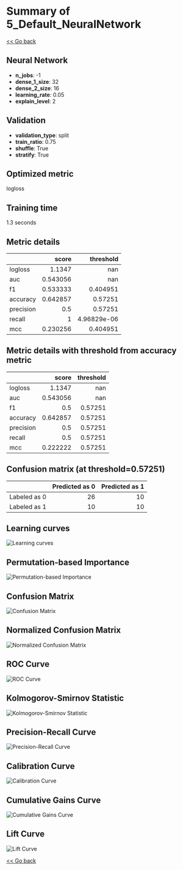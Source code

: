 # Summary of 5_Default_NeuralNetwork

[<< Go back](../README.md)


## Neural Network
- **n_jobs**: -1
- **dense_1_size**: 32
- **dense_2_size**: 16
- **learning_rate**: 0.05
- **explain_level**: 2

## Validation
 - **validation_type**: split
 - **train_ratio**: 0.75
 - **shuffle**: True
 - **stratify**: True

## Optimized metric
logloss

## Training time

1.3 seconds

## Metric details
|           |    score |     threshold |
|:----------|---------:|--------------:|
| logloss   | 1.1347   | nan           |
| auc       | 0.543056 | nan           |
| f1        | 0.533333 |   0.404951    |
| accuracy  | 0.642857 |   0.57251     |
| precision | 0.5      |   0.57251     |
| recall    | 1        |   4.96829e-06 |
| mcc       | 0.230256 |   0.404951    |


## Metric details with threshold from accuracy metric
|           |    score |   threshold |
|:----------|---------:|------------:|
| logloss   | 1.1347   |   nan       |
| auc       | 0.543056 |   nan       |
| f1        | 0.5      |     0.57251 |
| accuracy  | 0.642857 |     0.57251 |
| precision | 0.5      |     0.57251 |
| recall    | 0.5      |     0.57251 |
| mcc       | 0.222222 |     0.57251 |


## Confusion matrix (at threshold=0.57251)
|              |   Predicted as 0 |   Predicted as 1 |
|:-------------|-----------------:|-----------------:|
| Labeled as 0 |               26 |               10 |
| Labeled as 1 |               10 |               10 |

## Learning curves
![Learning curves](learning_curves.png)

## Permutation-based Importance
![Permutation-based Importance](permutation_importance.png)
## Confusion Matrix

![Confusion Matrix](confusion_matrix.png)


## Normalized Confusion Matrix

![Normalized Confusion Matrix](confusion_matrix_normalized.png)


## ROC Curve

![ROC Curve](roc_curve.png)


## Kolmogorov-Smirnov Statistic

![Kolmogorov-Smirnov Statistic](ks_statistic.png)


## Precision-Recall Curve

![Precision-Recall Curve](precision_recall_curve.png)


## Calibration Curve

![Calibration Curve](calibration_curve_curve.png)


## Cumulative Gains Curve

![Cumulative Gains Curve](cumulative_gains_curve.png)


## Lift Curve

![Lift Curve](lift_curve.png)



[<< Go back](../README.md)
